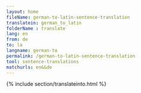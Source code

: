 ```yaml
---
layout: home
fileName: german-to-latin-sentence-translation
translatein: german_to_latin
folderName : translate
lang: en
from: de
to: la
langname: german-to
permalink: /german-to-latin-sentence-translation
tool: sentence-translations
matchurls: en&&de
---
```

{% include section/translateinto.html %}
